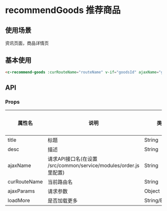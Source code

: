 # recommendGoods 推荐商品
## 使用场景
资讯页面，商品详情页

## 基本使用

```html
<c-recommend-goods :curRouteName="routeName" v-if="goodsId" ajaxName="goodsLink" :ajaxParams="{goods_id: goodsId}"></c-recommend-goods>
```


## API
### Props
 
属性名 | 说明 | 类型 | 默认值 | 可选值
-|-|-|-|-
title | 标题 | String | - | -
desc | 描述 | String | - | -
ajaxName | 请求API接口名(在设置 /src/common/service/modules/order.js里配置) | String | orderRecommend | -
curRouteName | 当前路由名 | String | - | -
ajaxParams | 请求参数 |Object | - | -
loadMore | 是否加载更多 | String/Boolean | true | -
